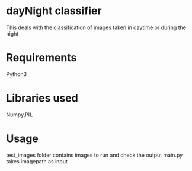 # dayNight classifier 
This deals with the classification of images taken in daytime or during the night 
# Requirements
Python3 
# Libraries used
Numpy,PIL
# Usage
test_images folder contains images to run and check the output
main.py takes imagepath as input 
